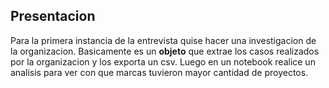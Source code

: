 ## Presentacion
Para la primera instancia de la entrevista quise hacer una investigacion de la organizacion. Basicamente es un **objeto** que extrae los casos realizados por la organizacion y los exporta un csv.
Luego en un notebook realice un analisis para ver con que marcas tuvieron mayor cantidad de proyectos.
